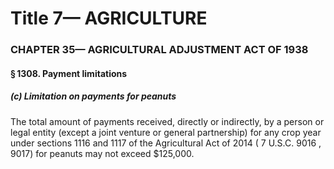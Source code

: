
# Title 7— AGRICULTURE
### CHAPTER 35— AGRICULTURAL ADJUSTMENT ACT OF 1938
#### § 1308. Payment limitations
##### (c) Limitation on payments for peanuts

The total amount of payments received, directly or indirectly, by a person or legal entity (except a joint venture or general partnership) for any crop year under sections 1116 and 1117 of the Agricultural Act of 2014 ( 7 U.S.C. 9016 , 9017) for peanuts may not exceed $125,000.
